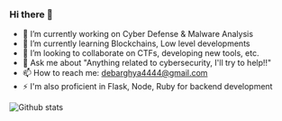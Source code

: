 ### Hi there 👋


- 🔭 I’m currently working on Cyber Defense & Malware Analysis
- 🌱 I’m currently learning Blockchains, Low level developments
- 👯 I’m looking to collaborate on CTFs, developing new tools, etc.
- 💬 Ask me about "Anything related to cybersecurity, I'll try to help!!"
- 📫 How to reach me: debarghya4444@gmail.com
- ⚡ I'm also proficient in Flask, Node, Ruby for backend development

![Github stats](https://github-readme-stats.vercel.app/api?username=The-Debarghya)


[1.1]: http://i.imgur.com/tXSoThF.png

[1]: http://www.twitter.com/DebarghyaMaitra
